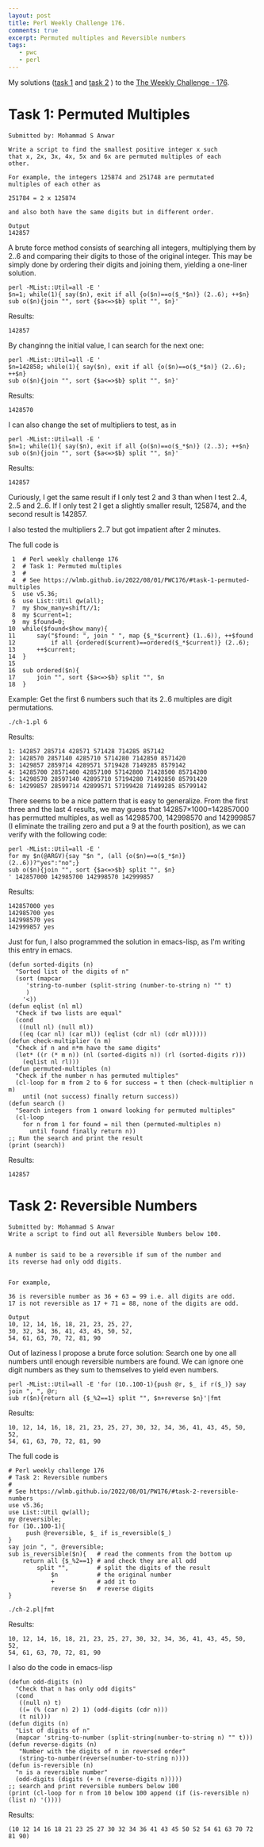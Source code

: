 ```yaml
---
layout: post
title: Perl Weekly Challenge 176.
comments: true
excerpt: Permuted multiples and Reversible numbers
tags:
   - pwc
   - perl
---
```


My solutions
([task 1](https://github.com/wlmb/perlweeklychallenge-club/blob/master/challenge-176/wlmb/perl/ch-1.pl)
and
[task 2](https://github.com/wlmb/perlweeklychallenge-club/blob/master/challenge-176/wlmb/perl/ch-2.pl)
)
to the  [The Weekly Challenge - 176](https://theweeklychallenge.org/blog/perl-weekly-challenge-176).


# Task 1: Permuted Multiples

    Submitted by: Mohammad S Anwar

    Write a script to find the smallest positive integer x such
    that x, 2x, 3x, 4x, 5x and 6x are permuted multiples of each
    other.

    For example, the integers 125874 and 251748 are permutated
    multiples of each other as

    251784 = 2 x 125874

    and also both have the same digits but in different order.

    Output
    142857

A brute force method consists of searching all integers,
multiplying them by 2..6 and comparing their digits to those
of the original integer. This may be simply done by ordering
their digits and joining them, yielding a one-liner solution.

    perl -MList::Util=all -E '
    $n=1; while(1){ say($n), exit if all {o($n)==o($_*$n)} (2..6); ++$n}
    sub o($n){join "", sort {$a<=>$b} split "", $n}'

Results:

    142857

By changinng the initial value, I can search for the next one:

    perl -MList::Util=all -E '
    $n=142858; while(1){ say($n), exit if all {o($n)==o($_*$n)} (2..6); ++$n}
    sub o($n){join "", sort {$a<=>$b} split "", $n}'

Results:

    1428570

I can also change the set of multipliers to test, as in

    perl -MList::Util=all -E '
    $n=1; while(1){ say($n), exit if all {o($n)==o($_*$n)} (2..3); ++$n}
    sub o($n){join "", sort {$a<=>$b} split "", $n}'

Results:

    142857

Curiously, I get the same result if I only test 2 and 3 than
when I test 2..4, 2..5 and 2..6. If I only test 2 I get a slightly smaller
result, 125874, and the second result is 142857.

I also tested the multipliers 2..7 but got impatient after 2 minutes.

The full code is

     1  # Perl weekly challenge 176
     2  # Task 1: Permuted multiples
     3  #
     4  # See https://wlmb.github.io/2022/08/01/PWC176/#task-1-permuted-multiples
     5  use v5.36;
     6  use List::Util qw(all);
     7  my $how_many=shift//1;
     8  my $current=1;
     9  my $found=0;
    10  while($found<$how_many){
    11      say("$found: ", join " ", map {$_*$current} (1..6)), ++$found
    12          if all {ordered($current)==ordered($_*$current)} (2..6);
    13      ++$current;
    14  }
    15
    16  sub ordered($n){
    17      join "", sort {$a<=>$b} split "", $n
    18  }

Example: Get the first 6 numbers such that its 2..6 multiples
are digit permutations.

    ./ch-1.pl 6

Results:

    1: 142857 285714 428571 571428 714285 857142
    2: 1428570 2857140 4285710 5714280 7142850 8571420
    3: 1429857 2859714 4289571 5719428 7149285 8579142
    4: 14285700 28571400 42857100 57142800 71428500 85714200
    5: 14298570 28597140 42895710 57194280 71492850 85791420
    6: 14299857 28599714 42899571 57199428 71499285 85799142

There seems to be a nice pattern that is easy to generalize. From the first three and the
last 4 results, we may guess that 142857×1000=142857000 has
permutted multiples, as well as 142985700, 142998570 and
142999857 (I eliminate the trailing zero and put a 9 at the
fourth position), as we can verify with the following code:

    perl -MList::Util=all -E '
    for my $n(@ARGV){say "$n ", (all {o($n)==o($_*$n)} (2..6))?"yes":"no";}
    sub o($n){join "", sort {$a<=>$b} split "", $n}
    ' 142857000 142985700 142998570 142999857

Results:

    142857000 yes
    142985700 yes
    142998570 yes
    142999857 yes

Just for fun, I also programmed the solution in emacs-lisp, as I'm
writing this entry in emacs.

    (defun sorted-digits (n)
      "Sorted list of the digits of n"
      (sort (mapcar
    	 'string-to-number (split-string (number-to-string n) "" t)
    	 )
    	'<))
    (defun eqlist (nl ml)
      "Check if two lists are equal"
      (cond
       ((null nl) (null ml))
       ((eq (car nl) (car ml)) (eqlist (cdr nl) (cdr ml)))))
    (defun check-multiplier (n m)
      "Check if n and n*m have the same digits"
      (let* ((r (* m n)) (nl (sorted-digits n)) (rl (sorted-digits r)))
        (eqlist nl rl)))
    (defun permuted-multiples (n)
      "Check if the number n has permuted multiples"
      (cl-loop for m from 2 to 6 for success = t then (check-multiplier n m)
        until (not success) finally return success))
    (defun search ()
      "Search integers from 1 onward looking for permuted multiples"
      (cl-loop
        for n from 1 for found = nil then (permuted-multiples n)
          until found finally return n))
    ;; Run the search and print the result
    (print (search))

Results:


    142857


# Task 2: Reversible Numbers

    Submitted by: Mohammad S Anwar
    Write a script to find out all Reversible Numbers below 100.


    A number is said to be a reversible if sum of the number and
    its reverse had only odd digits.


    For example,

    36 is reversible number as 36 + 63 = 99 i.e. all digits are odd.
    17 is not reversible as 17 + 71 = 88, none of the digits are odd.

    Output
    10, 12, 14, 16, 18, 21, 23, 25, 27,
    30, 32, 34, 36, 41, 43, 45, 50, 52,
    54, 61, 63, 70, 72, 81, 90

Out of laziness I propose a brute force solution: Search one
by one all numbers until enough reversible numbers are
found. We can ignore one digit numbers as they sum to
themselves to yield even numbers.

    perl -MList::Util=all -E 'for (10..100-1){push @r, $_ if r($_)} say join ", ", @r;
    sub r($n){return all {$_%2==1} split "", $n+reverse $n}'|fmt

Results:

    10, 12, 14, 16, 18, 21, 23, 25, 27, 30, 32, 34, 36, 41, 43, 45, 50, 52,
    54, 61, 63, 70, 72, 81, 90

The full code is

    # Perl weekly challenge 176
    # Task 2: Reversible numbers
    #
    # See https://wlmb.github.io/2022/08/01/PW176/#task-2-reversible-numbers
    use v5.36;
    use List::Util qw(all);
    my @reversible;
    for (10..100-1){
         push @reversible, $_ if is_reversible($_)
    }
    say join ", ", @reversible;
    sub is_reversible($n){   # read the comments from the bottom up
        return all {$_%2==1} # and check they are all odd
            split "",        # split the digits of the result
                $n           # the original number
                +            # add it to
                reverse $n   # reverse digits
    }

    ./ch-2.pl|fmt

Results:

    10, 12, 14, 16, 18, 21, 23, 25, 27, 30, 32, 34, 36, 41, 43, 45, 50, 52,
    54, 61, 63, 70, 72, 81, 90

I also do the code in emacs-lisp

    (defun odd-digits (n)
      "Check that n has only odd digits"
      (cond
       ((null n) t)
       ((= (% (car n) 2) 1) (odd-digits (cdr n)))
       (t nil)))
    (defun digits (n)
      "List of digits of n"
      (mapcar 'string-to-number (split-string(number-to-string n) "" t)))
    (defun reverse-digits (n)
       "Number with the digits of n in reversed order"
       (string-to-number(reverse(number-to-string n))))
    (defun is-reversible (n)
      "n is a reversible number"
      (odd-digits (digits (+ n (reverse-digits n)))))
    ;; search and print reversible numbers below 100
    (print (cl-loop for n from 10 below 100 append (if (is-reversible n) (list n) '())))

Results:


    (10 12 14 16 18 21 23 25 27 30 32 34 36 41 43 45 50 52 54 61 63 70 72 81 90)
